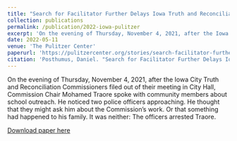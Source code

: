 ```yaml
---
title: "Search for Facilitator Further Delays Iowa Truth and Reconciliation Commission"
collection: publications
permalink: /publication/2022-iowa-pulitzer
excerpt: 'On the evening of Thursday, November 4, 2021, after the Iowa City Truth and Reconciliation Commissioners filed out of their meeting in City Hall, Commission Chair Mohamed Traore spoke with community members about school outreach. He noticed two police officers approaching. He thought that they might ask him about the Commission’s work. Or that something had happened to his family. It was neither: The officers arrested Traore.'
date: 2022-05-11
venue: 'The Pulitzer Center'
paperurl: 'https://pulitzercenter.org/stories/search-facilitator-further-delays-iowa-truth-and-reconciliation-commission'
citation: 'Posthumus, Daniel. "Search for Facilitator Further Delays Iowa Truth and Reconciliation Commission." The Pulitzer Center. May 11, 2022. https://pulitzercenter.org/stories/search-facilitator-further-delays-iowa-truth-and-reconciliation-commission'
---
```

On the evening of Thursday, November 4, 2021, after the Iowa City Truth and Reconciliation Commissioners filed out of their meeting in City Hall, Commission Chair Mohamed Traore spoke with community members about school outreach. He noticed two police officers approaching. He thought that they might ask him about the Commission’s work. Or that something had happened to his family. It was neither: The officers arrested Traore.


[Download paper here](https://pulitzercenter.org/stories/search-facilitator-further-delays-iowa-truth-and-reconciliation-commission)
